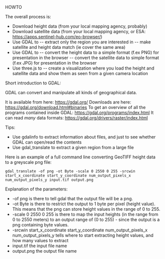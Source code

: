 HOWTO

The overall process is:

- Download height data (from your local mapping agency, probably)
- Download satellite data (from your local mapping agency, or ESA: https://apps.sentinel-hub.com/eo-browser/)
- Use GDAL to
  -- extract only the region you are interested in
  -- make satellite and height data match (ie cover the same area)
- Use GDAL to
  -- convert the height data to a simple format (f.ex PNG) for presentation in the browser
  -- convert the satellite data to simple format (f.ex JPG) for presentation in the browser
- Use three.js to
  -- create a visualization where you load the height and satellite data and show them as seen from a given camera location

Short introduction to GDAL:

GDAL can convert and manipulate all kinds of geographical data.

It is available from here: https://gdal.org/
Downloads are here: https://gdal.org/download.html#binaries
To get an overview of all the programs contained inside GDAL: https://gdal.org/programs/index.html
It can read _many_ data formats: https://gdal.org/drivers/raster/index.html

Tips:

- Use gdalinfo to extract information about files, and just to see whether GDAL can open/read the contents
- Use gdal_translate to extract a given region from a large file

Here is an example of a full command line converting GeoTIFF height data to a greyscale png file:

`gdal_translate -of png -ot Byte -scale 0 2550 0 255 -srcwin start_x_coordinate start_y_coordinate num_output_pixels_x num_output_pixels_y input.tif output.png`

Explanation of the parameters:

* -of png is there to tell gdal that the output file will be a png.
* -ot Byte is there to restrict the output to 1 byte per pixel (height value). This means that the png can store height values in the range of 0 to 255.
* -scale 0 2550 0 255 is there to map the input heights (in the range from 0 to 2550 meters) to an output range of (0 to 255) - since the output is a png containing byte values.
* -srcwin start_x_coordinate start_y_coordinate num_output_pixels_x num_output_pixels_y tells where to start extracting height values, and how many values to extract
* input.tif the input file name
* output.png the output file name
